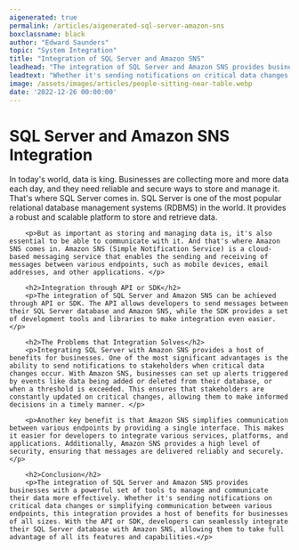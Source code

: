 ```yaml
---
aigenerated: true
permalink: /articles/aigenerated-sql-server-amazon-sns
boxclassname: black
author: "Edward Saunders"
topic: "System Integration"
title: "Integration of SQL Server and Amazon SNS"
leadhead: "The integration of SQL Server and Amazon SNS provides businesses with a powerful set of tools to manage and communicate their data more effectively"
leadtext: "Whether it's sending notifications on critical data changes or simplifying communication between various endpoints, this integration provides a host of benefits for businesses of all sizes. With the API or SDK, developers can seamlessly integrate their SQL Server database with Amazon SNS, allowing them to take full advantage of all its features and capabilities."
image: /assets/images/articles/people-sitting-near-table.webp
date: '2022-12-26 00:00:00'
---
```

<div class="arttext">        <h1>SQL Server and Amazon SNS Integration</h1>
        <p>In today's world, data is king. Businesses are collecting more and more data each day, and they need reliable and secure ways to store and manage it. That's where SQL Server comes in. SQL Server is one of the most popular relational database management systems (RDBMS) in the world. It provides a robust and scalable platform to store and retrieve data.</p>
        
        <p>But as important as storing and managing data is, it's also essential to be able to communicate with it. And that's where Amazon SNS comes in. Amazon SNS (Simple Notification Service) is a cloud-based messaging service that enables the sending and receiving of messages between various endpoints, such as mobile devices, email addresses, and other applications. </p>
        
        <h2>Integration through API or SDK</h2>
        <p>The integration of SQL Server and Amazon SNS can be achieved through API or SDK. The API allows developers to send messages between their SQL Server database and Amazon SNS, while the SDK provides a set of development tools and libraries to make integration even easier. </p>
        
        <h2>The Problems that Integration Solves</h2>
        <p>Integrating SQL Server with Amazon SNS provides a host of benefits for businesses. One of the most significant advantages is the ability to send notifications to stakeholders when critical data changes occur. With Amazon SNS, businesses can set up alerts triggered by events like data being added or deleted from their database, or when a threshold is exceeded. This ensures that stakeholders are constantly updated on critical changes, allowing them to make informed decisions in a timely manner. </p>
        
        <p>Another key benefit is that Amazon SNS simplifies communication between various endpoints by providing a single interface. This makes it easier for developers to integrate various services, platforms, and applications. Additionally, Amazon SNS provides a high level of security, ensuring that messages are delivered reliably and securely. </p>
        
        <h2>Conclusion</h2>
        <p>The integration of SQL Server and Amazon SNS provides businesses with a powerful set of tools to manage and communicate their data more effectively. Whether it's sending notifications on critical data changes or simplifying communication between various endpoints, this integration provides a host of benefits for businesses of all sizes. With the API or SDK, developers can seamlessly integrate their SQL Server database with Amazon SNS, allowing them to take full advantage of all its features and capabilities.</p>
</div>